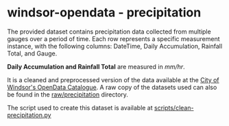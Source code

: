 # windsor-opendata - precipitation

The provided dataset contains precipitation data collected from multiple gauges over a period of time. Each row represents a specific measurement instance, with the following columns: DateTime, Daily Accumulation, Rainfall Total, and Gauge.

**Daily Accumulation and Rainfall Total** are measured in *mm/hr*.

It is a cleaned and preprocessed version of the data available at the [City of Windsor's OpenData Catalogue](https://opendata.citywindsor.ca/). A raw copy of the datasets used can also be found in the [raw/precipitation](../raw/precipitation/) directory.

The script used to create this dataset is available at [scripts/clean-precipitation.py](../scripts/clean-precipitation.py)

